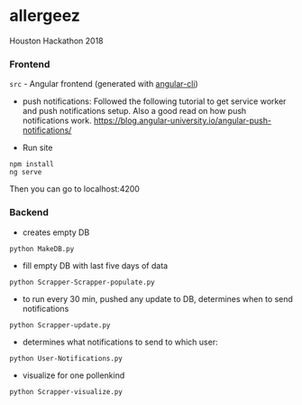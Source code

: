 # allergeez

Houston Hackathon 2018


### Frontend

`src` - Angular frontend (generated with [angular-cli](https://github.com/angular/angular-cli))

*  push notifications:
    Followed the following tutorial to get service worker and push notifications setup. Also a good read on how push notifications work.
    https://blog.angular-university.io/angular-push-notifications/

* Run site
```
npm install
ng serve
```
 Then you can go to localhost:4200


### Backend
* creates empty DB
```
python MakeDB.py 
```
* fill empty DB with last five days of data
```
python Scrapper-Scrapper-populate.py
```
* to run every 30 min, pushed any update to DB, determines when to send notifications 
```
python Scrapper-update.py
```
* determines what notifications to send to which user:
```
python User-Notifications.py
```
* visualize for one pollenkind
```
python Scrapper-visualize.py
```